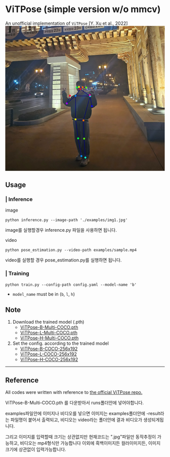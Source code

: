 # ViTPose (simple version w/o mmcv)
An unofficial implementation of `ViTPose` [Y. Xu et al., 2022] <br>
![result_image](./examples/e1_result.jpg "Result Image")

## Usage
### | **Inference**

image
```
python inference.py --image-path './examples/img1.jpg'
```
image를 실행할경우 inference.py 파일을 사용하면 됩니다.

video
```
python pose_estimation.py --video-path examples/sample.mp4

```
video를 실행할 경우 pose_estimation.py를 실행하면 됩니다.


### | **Training**
```
python train.py --config-path config.yaml --model-name 'b'
```
- `model_name` must be in (`b`, `l`, `h`)


## Note
1.  Download the trained model (.pth)
    - [ViTPose-B-Multi-COCO.pth](https://1drv.ms/u/s!AimBgYV7JjTlgSrlMB093JzJtqq-?e=Jr5S3R)
    - [ViTPose-L-Multi-COCO.pth](https://1drv.ms/u/s!AimBgYV7JjTlgTBm3dCVmBUbHYT6?e=fHUrTq)
    - [ViTPose-H-Multi-COCO.pth](https://1drv.ms/u/s!AimBgYV7JjTlgS5rLeRAJiWobCdh?e=41GsDd)
2. Set the config. according to the trained model
    - [ViTPose-B-COCO-256x192](/Users/jaehyun/workspace/ViTPose_pytorch/configs/ViTPose_base_coco_256x192.py) 
    - [ViTPose-L-COCO-256x192](/Users/jaehyun/workspace/ViTPose_pytorch/configs/ViTPose_large_coco_256x192.py) 
    - [ViTPose-H-COCO-256x192](/Users/jaehyun/workspace/ViTPose_pytorch/configs/ViTPose_huge_coco_256x192.py) 

---
## Reference
All codes were written with reference to [the official ViTPose repo.](https://github.com/ViTAE-Transformer/ViTPose)


ViTPose-B-Multi-COCO.pth 를 다운받아서  runs폴더안에 넣어야합니다.

examples파일안에 이미지나 비디오를 넣으면 이미지는 examples폴더안에 -result라는 파일명이 붙어서 출력되고, 비디오는 video라는 폴더안에 결과 비디오가 생성되게됩니다.

그리고 이미지를 입력할때 크기는 상관없지만 현재코드는 ".jpg"파일만 동작추정이 가능하고, 비디오는 mp4형식만 가능합니다 이외에 흑백이미지든 컬러이미지든, 이미지 크기에 상관없이 입력가능합니다.